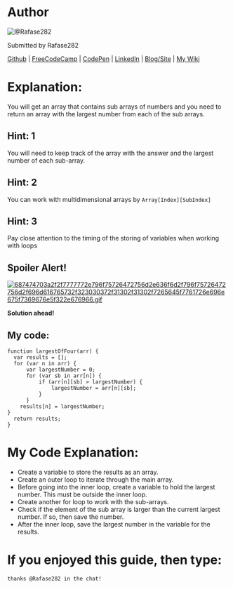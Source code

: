# Author
![@Rafase282](https://avatars0.githubusercontent.com/Rafase282?&s=128)

Submitted by Rafase282

[Github](https://github.com/Rafase282) | [FreeCodeCamp](http://www.freecodecamp.com/rafase282) | [CodePen](http://codepen.io/Rafase282/) | [LinkedIn](https://www.linkedin.com/in/rafase282) | [Blog/Site](https://rafase282.wordpress.com/) | [My Wiki](https://github.com/Rafase282/My-FreeCodeCamp-Code/wiki)

# Explanation:
You will get an array that contains sub arrays of numbers and you need to return an array with the largest number from each of the sub arrays.

## Hint: 1
You will need to keep track of the array with the answer and the largest number of each sub-array.

## Hint: 2
You can work with multidimensional arrays by `Array[Index][SubIndex]`

## Hint: 3
Pay close attention to the timing of the storing of variables when working with loops

## Spoiler Alert!
[![687474703a2f2f7777772e796f75726472756d2e636f6d2f796f75726472756d2f696d616765732f323030372f31302f31302f7265645f7761726e696e675f7369676e5f322e676966.gif](https://files.gitter.im/FreeCodeCamp/Wiki/nlOm/thumb/687474703a2f2f7777772e796f75726472756d2e636f6d2f796f75726472756d2f696d616765732f323030372f31302f31302f7265645f7761726e696e675f7369676e5f322e676966.gif)](https://files.gitter.im/FreeCodeCamp/Wiki/nlOm/687474703a2f2f7777772e796f75726472756d2e636f6d2f796f75726472756d2f696d616765732f323030372f31302f31302f7265645f7761726e696e675f7369676e5f322e676966.gif)

**Solution ahead!**

## My code:

```
function largestOfFour(arr) {
  var results = [];
  for (var n in arr) {
      var largestNumber = 0;
      for (var sb in arr[n]) {
          if (arr[n][sb] > largestNumber) {
              largestNumber = arr[n][sb];
          }
      }
    results[n] = largestNumber;
}
  return results;
}
```

# My Code Explanation:
- Create a variable to store the results as an array.
- Create an outer loop to iterate through the main array.
- Before going into the inner loop, create a variable to hold the largest number. This must be outside the inner loop.
- Create another for loop to work with the sub-arrays.
- Check if the element of the sub array is larger than the current largest number. If so, then save the number.
- After the inner loop, save the largest number in the variable for the results.

# If you enjoyed this guide, then type:
`thanks @Rafase282 in the chat!`
